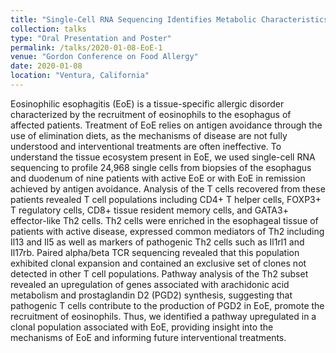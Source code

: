 ```yaml
---
title: "Single-Cell RNA Sequencing Identifies Metabolic Characteristics of T Cells in Eosinophilic Esophagitis"
collection: talks
type: "Oral Presentation and Poster"
permalink: /talks/2020-01-08-EoE-1
venue: "Gordon Conference on Food Allergy"
date: 2020-01-08
location: "Ventura, California"
---
```


Eosinophilic esophagitis (EoE) is a tissue-specific allergic disorder characterized by the recruitment of eosinophils to the esophagus of affected patients. Treatment of EoE relies on antigen avoidance through the use of elimination diets, as the mechanisms of disease are not fully understood and interventional treatments are often ineffective. To understand the tissue ecosystem present in EoE, we used single-cell RNA sequencing to profile 24,968 single cells from biopsies of the esophagus and duodenum of nine patients with active EoE or with EoE in remission achieved by antigen avoidance. Analysis of the T cells recovered from these patients revealed T cell populations including CD4+ T helper cells, FOXP3+ T regulatory cells, CD8+ tissue resident memory cells, and GATA3+ effector-like Th2 cells. Th2 cells were enriched in the esophageal tissue of patients with active disease, expressed common mediators of Th2 including Il13 and Il5 as well as markers of pathogenic Th2 cells such as Il1rl1 and Il17rb. Paired alpha/beta TCR sequencing revealed that this population exhibited clonal expansion and contained an exclusive set of clones not detected in other T cell populations. Pathway analysis of the Th2 subset revealed an upregulation of genes associated with arachidonic acid metabolism and prostaglandin D2 (PGD2) synthesis, suggesting that pathogenic T cells contribute to the production of PGD2 in EoE, promote the recruitment of eosinophils. Thus, we identified a pathway upregulated in a clonal population associated with EoE, providing insight into the mechanisms of EoE and informing future interventional treatments.
